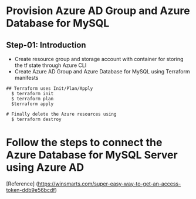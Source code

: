 # Provision Azure AD Group and Azure Database for MySQL

## Step-01: Introduction
- Create resource group and storage account with container for storing the tf state through Azure CLI
- Create Azure AD Group and Azure Database for MySQL using Terraform manifests
```
## Terraform uses Init/Plan/Apply
  $ terraform init
  $ terraform plan
  $terraform apply

# Finally delete the Azure resources using 
  $ terraform destroy
```
# Follow the steps to connect the Azure Database for MySQL Server using Azure AD
  [Reference] (https://winsmarts.com/super-easy-way-to-get-an-access-token-ddb9e56bcdf)